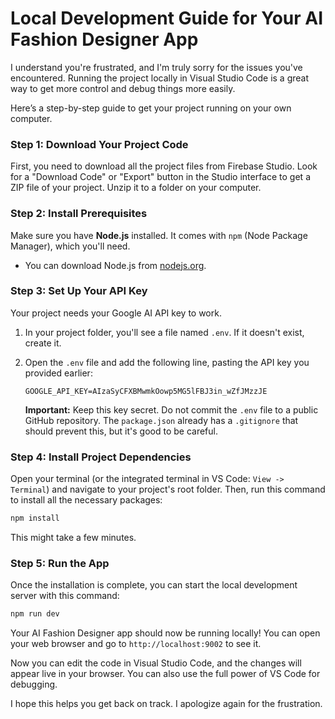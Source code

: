 # Local Development Guide for Your AI Fashion Designer App

I understand you're frustrated, and I'm truly sorry for the issues you've encountered. Running the project locally in Visual Studio Code is a great way to get more control and debug things more easily.

Here’s a step-by-step guide to get your project running on your own computer.

### Step 1: Download Your Project Code

First, you need to download all the project files from Firebase Studio. Look for a "Download Code" or "Export" button in the Studio interface to get a ZIP file of your project. Unzip it to a folder on your computer.

### Step 2: Install Prerequisites

Make sure you have **Node.js** installed. It comes with `npm` (Node Package Manager), which you'll need.

- You can download Node.js from [nodejs.org](https://nodejs.org/).

### Step 3: Set Up Your API Key

Your project needs your Google AI API key to work.

1.  In your project folder, you'll see a file named `.env`. If it doesn't exist, create it.
2.  Open the `.env` file and add the following line, pasting the API key you provided earlier:

    ```
    GOOGLE_API_KEY=AIzaSyCFXBMwmkOowp5MG5lFBJ3in_wZfJMzzJE
    ```

    **Important:** Keep this key secret. Do not commit the `.env` file to a public GitHub repository. The `package.json` already has a `.gitignore` that should prevent this, but it's good to be careful.

### Step 4: Install Project Dependencies

Open your terminal (or the integrated terminal in VS Code: `View -> Terminal`) and navigate to your project's root folder. Then, run this command to install all the necessary packages:

```bash
npm install
```

This might take a few minutes.

### Step 5: Run the App

Once the installation is complete, you can start the local development server with this command:

```bash
npm run dev
```

Your AI Fashion Designer app should now be running locally! You can open your web browser and go to `http://localhost:9002` to see it.

Now you can edit the code in Visual Studio Code, and the changes will appear live in your browser. You can also use the full power of VS Code for debugging.

I hope this helps you get back on track. I apologize again for the frustration.
